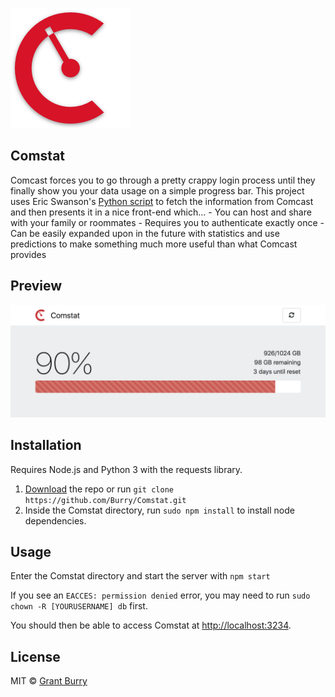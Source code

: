 
![Logo](public/images/android-chrome-192x192.png)

Comstat
-------
Comcast forces you to go through a pretty crappy login process until they finally show you your data usage on a simple progress bar. This project uses Eric Swanson's [Python script](https://github.com/lachesis/comcast) to fetch the information from Comcast and then presents it in a nice front-end which...
    - You can host and share with your family or roommates
    - Requires you to authenticate exactly once
    - Can be easily expanded upon in the future with statistics and use predictions to make something much more useful than what Comcast provides

Preview
-------
![Screenshot](Screenshot.png?raw=true)

Installation
-------
Requires Node.js and Python 3 with the requests library.
1. [Download](https://github.com/Burry/Comstat/archive/master.zip) the repo or run `git clone https://github.com/Burry/Comstat.git`
2. Inside the Comstat directory, run `sudo npm install` to install node dependencies.

Usage
-------
Enter the Comstat directory and start the server with `npm start`

If you see an `EACCES: permission denied` error, you may need to run `sudo chown -R [YOURUSERNAME] db` first.

You should then be able to access Comstat at [http://localhost:3234]().


License
-------
MIT © [Grant Burry](https://grantburry.com)
